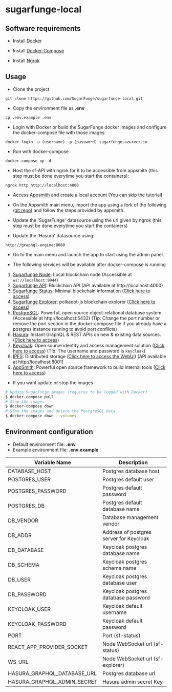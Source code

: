 # sugarfunge-local

## Software requirements

- Install [Docker](https://docs.docker.com/engine/install/ubuntu)

- Install [Docker-Compose](https://docs.docker.com/compose/install)

- Install [Ngrok](https://ngrok.com/download)

## Usage

- Clone the project
```
git clone https://github.com/SugarFunge/sugarfunge-local.git
```

- Copy the environment file as **.env**
```
cp .env.example .env
```


- Login with Docker or build the SugarFunge docker images and configure the docker-compose file with those images
```
docker login -u (username) -p (password) sugarfunge.azurecr.io
```

- Run with docker-compose
```
docker-compose up -d
```

- Host the sf-API with ngrok for it to be accessible from appsmith (this step must be done everytime you start the containers): 
```
ngrok http http://localhost:4000
```

- Access [Appsmith](http://localhost:7000) and create a local account (You can skip the tutorial)

- On the Appsmith main menu, import the app using a fork of the following ([git repo](https://github.com/SugarFunge/sugarfunge-admin-panel)) and follow the steps provided by appsmith.

- Update the 'SugarFunge' datasource using the url given by ngrok (this step must be done everytime you start the containers)

- Update the 'Hasura' datasource using:
```
http://graphql-engine:8080
```

- Go to the main menu and launch the app to start using the admin panel.


- The following services will be available after docker-compose is running

1. [Sugarfunge Node](https://github.com/SugarFunge/sugarfunge-node): Local blockchain node (Accessible at `ws://localhost:9944`) 
2. [Sugarfunge API](https://github.com/SugarFunge/sugarfunge-api): Blockchain API (API available at http://localhost:4000)
3. [Sugarfunge Status](https://github.com/SugarFunge/sf-front-end): Minimal blockchain information ([Click here to access](http://localhost:8000))
4. [Sugarfunge Explorer](https://github.com/SugarFunge/sugarfunge-explorer): polkadot-js blockchain explorer ([Click here to access](http://localhost:80))
5. [PostgreSQL](https://www.postgresql.org): Powerful, open source object-relational database system (Accessible at http://localhost:5432) (Tip: Change the port number or remove the port section in the docker-compose file if you already have a postgres instance running to avoid port conflicts)
6. [Hasura](https://hasura.io/): Instant GraphQL & REST APIs on new & existing data sources. ([Click here to access](http://localhost:8080))
7. [Keycloak](https://www.keycloak.org): Open source identity and access management solution ([Click here to access](http://localhost:8081)) (Tip: The username and password is `keycloak`)
8. [IPFS](https://ipfs.io): Distributed storage ([Click here to access the WebUI](http://localhost:5001/webui)) (API available at http://localhost:8001) 
9. [AppSmith](https://www.appsmith.com/): Powerful open source framework to build internal tools ([Click here to access](http://localhost:7000))

- If you want update or stop the images
```bash
# Update SugarFunge images (requires to be logged with Docker)
$ docker-compose pull
# Stop the images
$ docker-compose down
# Stop the images and delete the PostgreSQL data
$ docker-compose down --volumes
```

## Environment configuration

- Default environment file: **.env**
- Example environment file: **.env.example**

| Variable Name               | Description                             |
| --------------------------- | --------------------------------------- |
| DATABASE_HOST               | Postgres database host                  |
| POSTGRES_USER               | Postgres default user                   |
| POSTGRES_PASSWORD           | Postgres default password               |
| POSTGRES_DB                 | Postgres default database name          |
| DB_VENDOR                   | Database management vendor              |
| DB_ADDR                     | Address of postgres server for Keycloak |
| DB_DATABASE                 | Keycloak postgres database name         |
| DB_SCHEMA                   | Keycloak postgres schema name           |
| DB_USER                     | Keycloak postgres database user         |
| DB_PASSWORD                 | Keycloak postgres database password     |
| KEYCLOAK_USER               | Keycloak default username               |
| KEYCLOAK_PASSWORD           | Keycloak default password               |
| PORT                        | Port (sf-status)                        |
| REACT_APP_PROVIDER_SOCKET   | Node WebSocket url (sf-status)          |
| WS_URL                      | Node WebSocket url (sf-explorer)        |
| HASURA_GRAPHQL_DATABASE_URL | Postgres database url                   |
| HASURA_GRAPHQL_ADMIN_SECRET | Hasura admin secret Key                 |
